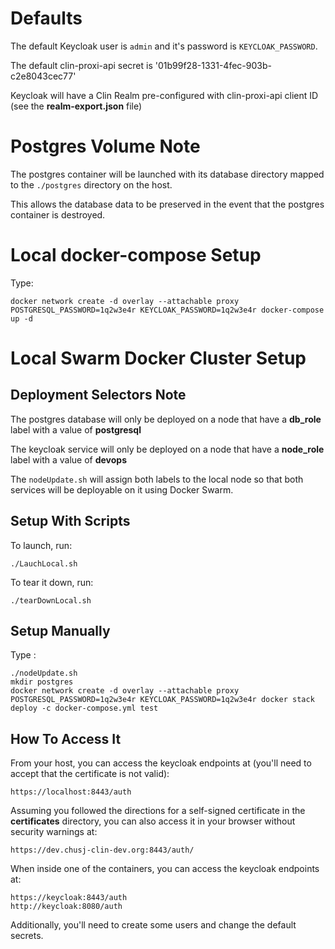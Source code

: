 # Defaults

The default Keycloak user is `admin` and it's password is `KEYCLOAK_PASSWORD`.

The default clin-proxi-api secret is '01b99f28-1331-4fec-903b-c2e8043cec77'

Keycloak will have a Clin Realm pre-configured with clin-proxi-api client ID  (see the **realm-export.json** file)

# Postgres Volume Note

The postgres container will be launched with its database directory mapped to the ```./postgres``` directory on the host.

This allows the database data to be preserved in the event that the postgres container is destroyed.

# Local docker-compose Setup

Type: 

```
docker network create -d overlay --attachable proxy
POSTGRESQL_PASSWORD=1q2w3e4r KEYCLOAK_PASSWORD=1q2w3e4r docker-compose up -d
```

# Local Swarm Docker Cluster Setup

## Deployment Selectors Note

The postgres database will only be deployed on a node that have a **db_role** label with a value of **postgresql**

The keycloak service will only be deployed on a node that have a **node_role** label with a value of **devops**

The ```nodeUpdate.sh``` will assign both labels to the local node so that both services will be deployable on it using Docker Swarm.

## Setup With Scripts

To launch, run:

```
./LauchLocal.sh
```

To tear it down, run:

```
./tearDownLocal.sh
```

## Setup Manually

Type :

```
./nodeUpdate.sh
mkdir postgres
docker network create -d overlay --attachable proxy
POSTGRESQL_PASSWORD=1q2w3e4r KEYCLOAK_PASSWORD=1q2w3e4r docker stack deploy -c docker-compose.yml test
```

## How To Access It

From your host, you can access the keycloak endpoints at (you'll need to accept that the certificate is not valid):

```
https://localhost:8443/auth
```

Assuming you followed the directions for a self-signed certificate in the **certificates** directory, you can also access it in your browser without security warnings at:

```
https://dev.chusj-clin-dev.org:8443/auth/
```

When inside one of the containers, you can access the keycloak endpoints at:

```
https://keycloak:8443/auth
http://keycloak:8080/auth
```

Additionally, you'll need to create some users and change the default secrets.